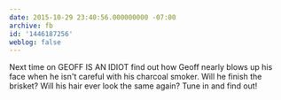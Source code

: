 ```yaml
---
date: 2015-10-29 23:40:56.000000000 -07:00
archive: fb
id: '1446187256'
weblog: false
---
```


Next time on GEOFF IS AN IDIOT find out how Geoff nearly blows up his face when he isn't careful with his charcoal smoker. Will he finish the brisket? Will his hair ever look the same again? Tune in and find out!
